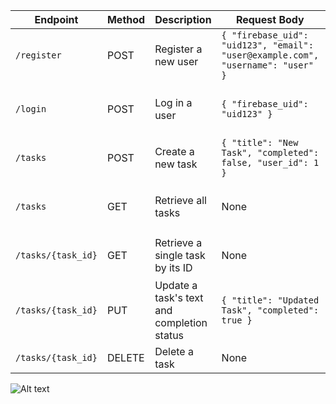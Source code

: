 | Endpoint           | Method | Description                           | Request Body                                        | Response Body                                   |
|--------------------|--------|---------------------------------------|-----------------------------------------------------|-------------------------------------------------|
| `/register`        | POST   | Register a new user                   | `{ "firebase_uid": "uid123", "email": "user@example.com", "username": "user" }` | `{ "firebase_uid": "uid123", "email": "user@example.com", "username": "user" }` |
| `/login`           | POST   | Log in a user                         | `{ "firebase_uid": "uid123" }`                       | `{ "firebase_uid": "uid123", "email": "user@example.com", "username": "user" }` |
| `/tasks`           | POST   | Create a new task                     | `{ "title": "New Task", "completed": false, "user_id": 1 }` | `{ "id": 1, "title": "New Task", "completed": false, "user_id": 1 }` |
| `/tasks`           | GET    | Retrieve all tasks                    | None                                                | `[ { "id": 1, "title": "Task One", "completed": false, "user_id": 1 }, ... ]` |
| `/tasks/{task_id}` | GET    | Retrieve a single task by its ID      | None                                                | `{ "id": 1, "title": "Task One", "completed": false, "user_id": 1 }` |
| `/tasks/{task_id}` | PUT    | Update a task's text and completion status | `{ "title": "Updated Task", "completed": true }` | `{ "id": 1, "title": "Updated Task", "completed": true, "user_id": 1 }` |
| `/tasks/{task_id}` | DELETE | Delete a task                         | None                                                | `204 No Content`                                |

![Alt text]('fastAPI.png')

